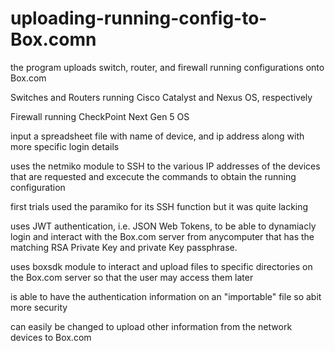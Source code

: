 # uploading-running-config-to-Box.comn

the program uploads switch, router, and firewall running configurations onto Box.com

Switches and Routers running Cisco Catalyst and Nexus OS, respectively

Firewall running CheckPoint Next Gen 5 OS

input a spreadsheet file with name of device, and ip address along with more specific login details

uses the netmiko module to SSH to the various IP addresses of the devices that are requested and excecute the commands to obtain the running configuration

first trials used the paramiko for its SSH function but it was quite lacking

uses JWT authentication, i.e. JSON Web Tokens, to be able to dynamiacly login and interact with the Box.com server from anycomputer that has the matching RSA Private Key and private Key passphrase.

uses boxsdk module to interact and upload files to specific directories on the Box.com server so that the user may access them later

is able to have the authentication information on an "importable" file so abit more security

can easily be changed to upload other information from the network devices to Box.com

